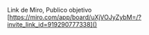 Link de Miro, Publico objetivo  [https://miro.com/app/board/uXjVOJyZybM=/?invite_link_id=919290777338]()
